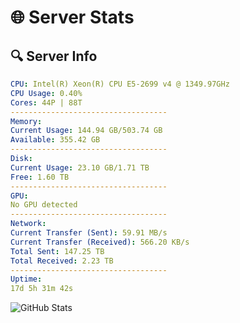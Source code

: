 # 🌐 Server Stats
## 🔍 Server Info
```yaml
CPU: Intel(R) Xeon(R) CPU E5-2699 v4 @ 1349.97GHz
CPU Usage: 0.40%
Cores: 44P | 88T
-----------------------------------
Memory:
Current Usage: 144.94 GB/503.74 GB
Available: 355.42 GB
-----------------------------------
Disk:
Current Usage: 23.10 GB/1.71 TB
Free: 1.60 TB
-----------------------------------
GPU:
No GPU detected
-----------------------------------
Network:
Current Transfer (Sent): 59.91 MB/s
Current Transfer (Received): 566.20 KB/s
Total Sent: 147.25 TB
Total Received: 2.23 TB
-----------------------------------
Uptime:
17d 5h 31m 42s
```
![GitHub Stats](https://img.shields.io/badge/Updated-2025-02-25_04:15:00-blue)